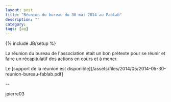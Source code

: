 ```yaml
---
layout: post
title: "Réunion du bureau du 30 mai 2014 au Fablab"
description: ""
category: 
tags: [ag]
---
```

{% include JB/setup %}

La réunion du bureau de l'association était un bon prétexte pour se réunir et faire un récapitulatif des actions en cours et à mener.

Le [support de la réunion est disponible]{/assets/files/2014/05/2014-05-30-reunion-bureau-fablab.pdf]

--

jpierre03

